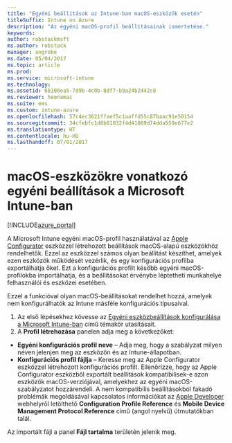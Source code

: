 ```yaml
---
title: "Egyéni beállítások az Intune-ban macOS-eszközök esetén"
titleSuffix: Intune on Azure
description: "Az egyéni macOS-profil beállításainak ismertetése."
keywords: 
author: robstackmsft
ms.author: robstack
manager: angrobe
ms.date: 05/04/2017
ms.topic: article
ms.prod: 
ms.service: microsoft-intune
ms.technology: 
ms.assetid: 68100ea5-7d9b-4c0b-8df7-b9a24b2442c8
ms.reviewer: heenamac
ms.suite: ems
ms.custom: intune-azure
ms.openlocfilehash: 57c4ec3621ffaef5c1aaffd55c87baac91e50154
ms.sourcegitcommit: 34cfebfc1d8b81032f4d41869d74dda559e677e2
ms.translationtype: HT
ms.contentlocale: hu-HU
ms.lasthandoff: 07/01/2017
---
```

# <a name="custom-settings-for-macos-devices-in-microsoft-intune"></a>macOS-eszközökre vonatkozó egyéni beállítások a Microsoft Intune-ban

[!INCLUDE[azure_portal](./includes/azure_portal.md)]

A Microsoft Intune egyéni macOS-profil használatával az [Apple Configurator](https://itunes.apple.com/app/apple-configurator-2/id1037126344?mt=12) eszközzel létrehozott beállítások macOS-alapú eszközökhöz rendelhetők. Ezzel az eszközzel számos olyan beállítást készíthet, amelyek ezen eszközök működését vezérlik, és egy konfigurációs profilba exportálhatja őket. Ezt a konfigurációs profilt később egyéni macOS-profilokba importálhatja, és a beállításokat érvénybe léptetheti munkahelye felhasználói és eszközei esetében.

Ezzel a funkcióval olyan macOS-beállításokat rendelhet hozzá, amelyek nem konfigurálhatók az Intune másféle konfigurációs típusaival.


1. Az első lépésekhez kövesse az [Egyéni eszközbeállítások konfigurálása a Microsoft Intune-ban](custom-settings-configure.md) című témakör utasításait.
2. A **Profil létrehozása** panelen adja meg a következőket:

- **Egyéni konfigurációs profil neve** – Adja meg, hogy a szabályzat milyen néven jelenjen meg az eszközön és az Intune-állapotban.
- **Konfigurációs profil fájlja** – Keresse meg az Apple Configurator eszközzel létrehozott konfigurációs profilt.
Ellenőrizze, hogy az Apple Configurator eszközből exportált beállítások kompatibilisek-e azon eszközök macOS-verziójával, amelyekhez az egyéni macOS-szabályzatot hozzárendeli. A nem kompatibilis beállításokból fakadó problémák megoldásával kapcsolatos információkat az [Apple Developer](https://developer.apple.com/) webhelyről letölthető **Configuration Profile Reference** és **Mobile Device Management Protocol Reference** című (angol nyelvű) útmutatókban talál.

Az importált fájl a panel **Fájl tartalma** területén jelenik meg.
